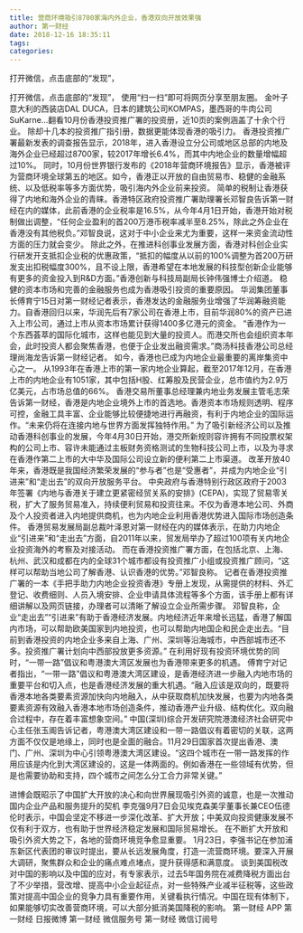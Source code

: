 ```yaml
---
title: 营商环境吸引8700家海内外企业，香港双向开放效果强
author: 第一财经
date: 2018-12-16 18:35:11
tags: 
categories: 
---
```

打开微信，点击底部的“发现”，
<!-- more -->
打开微信，点击底部的“发现”，
使用“扫一扫”即可将网页分享至朋友圈。
金叶子
意大利的西装店DAL DUCA，日本的建筑公司KOMPAS，墨西哥的牛肉公司SuKarne...翻看10月份香港投资推广署的投资册，近10页的案例涵盖了十余个行业。
除却十几本的投资推广指引册，数据更能体现香港的吸引力。
香港投资推广署最新发表的调查报告显示，2018年，进入香港设立分公司或地区总部的内地及海外企业已经超过8700家，较2017年增长6.4%，而其中内地企业的数量增幅超过10%。
同时，10月份世界银行发布的《2018年营商环境报告》显示，香港被评为营商环境全球第五的地区。如今，香港正以开放的自由贸易市、稳健的金融系统、以及低税率等多方面优势，吸引海内外企业前来投资。
简单的税制让香港获得了内地和海外企业的青睐。香港特区政府投资推广署助理署长邓智良告诉第一财经在内的媒体，此前香港的企业税率是16.5%，从今年4月1日开始，香港开始对税制做出调整，“任何企业盈利的首200万港币税率减半至8.25%，除此之外企业在香港没有其他税负。”邓智良说，这对于中小企业来尤为重要，这样一来资金流动性方面的压力就会变少。
除此之外，在推进科创事业发展方面，香港对科创企业实行研发开支抵扣企业税的优惠政策，“抵扣的幅度从以前的100%调整为首200万研发支出扣税幅度300%，且不设上限，香港希望在本地发展的科技型创新企业能够有更多的资金投入到R&D方面。”香港创新与科技局副局长钟伟强博士介绍道。
稳健的资本市场和完善的金融服务也成为香港吸引投资的重要原因。
华润集团董事长傅育宁15日对第一财经记者表示，香港发达的金融服务业增强了华润筹融资能力。自香港回归以来，华润先后有7家公司在香港上市，目前华润80%的资产已进入上市公司，通过上市从资本市场累计获得1400多亿港元的资金。
“香港作为一个东西荟萃的国际化城市，这样也能见到大量的投资人。而港交所也会组织资本年会，此时投资人都会聚焦香港，也便于企业发出融资需求。”商汤科技香港公司总经理尚海龙告诉第一财经记者。
如今，香港也已成为内地企业最重要的离岸集资中心之一。
从1993年在香港上市的第一家内地企业算起，截至2017年12月，在香港上市的内地企业有1051家，其中包括H股、红筹股及民营企业，总市值约为2.9万亿美元，占市场总值的66%。
香港交易所董事总经理兼内地业务发展主管毛志荣告诉第一财经，香港是内地企业境外上市的首选地。香港资本市场规则透明、程序可控，金融工具丰富、企业能够比较便捷地进行再融资，有利于内地企业的国际运作。“未来仍将在连接内地与世界方面发挥独特作用。”
为了吸引新经济公司以及推动香港科创事业的发展，今年4月30日开始，港交所新规则容许拥有不同投票权架构的公司上市、容许未能通过主板财务资格测试的生物科技公司上市，以及为寻求在香港作第二上市的大中华及国际公司设立新的便利第二上市渠道。
改革开放40年来，香港既是我国经济繁荣发展的“参与者”也是“受惠者”，并成为内地企业“引进来”和“走出去”的双向开放服务平台。
中央政府与香港特别行政区政府于2003年签署《内地与香港关于建立更紧密经贸关系的安排》(CEPA)，实现了贸易零关税，扩大了服务贸易准入，持续便利贸易和投资往来。不仅为香港本地公司、外商及个人投资者进入内地提供商机，也为内地企业利用香港优势进入国际市场创造条件。
香港贸易发展局副总裁叶泽恩对第一财经在内的媒体表示，在助力内地企业“引进来”和“走出去”方面，自2011年以来，贸发局举办了超过100项有关内地企业投资海外的考察及对接活动。
而在香港投资推广署方面，在包括北京、上海、杭州、武汉和成都在内的全球31个城市都设有投资推广小组或投资推广顾问，“这样可以帮助当地公司了解香港、认识香港的优势。”邓智良称。
记者在香港投资推广署的一本《手把手助力内地企业投资香港》专册上发现，从需提供的材料、外汇登记、收费细则、人员入境安排、企业申请具体流程等多个方面，该手册上都有详细讲解以及网页链接，办理者可以清晰了解设立企业所需步骤。
邓智良称，企业“走出去”“引进来”有助于香港经济发展。内地经济近年来增长迅猛，香港了解国内市场，可以帮助欧美国家到内地投资，也可以帮助内地国企和民企走出去。“目前到香港投资的内地企业多来自上海、广州、深圳等沿海城市，中西部城市还不多。投资推广署计划向中西部投放更多资源。”
在利用好现有投资环境优势的同时，“一带一路”倡议和粤港澳大湾区发展也为香港带来更多的机遇。
傅育宁对记者指出，“一带一路”倡议和粤港澳大湾区建设，是香港经济进一步融入内地市场的重要平台和切入点，也是香港经济发展的重大机遇。“融入应该是双向的，既要将香港本地各类要素资源加快向内地融入，从中获取商机加快发展，也要为内地各类要素资源有效融入香港本地市场创造条件，推动香港产业升级、结构优化。双向融合过程中，存在着丰富想象空间。”
中国(深圳)综合开发研究院港澳经济社会研究中心主任张玉阁告诉记者，粤港澳大湾区建设和一带一路倡议有着密切的关联，这两方面不仅仅是地缘上，同时也是全面的融合。11月29日国家首次提出香港、澳门、广州、深圳为中心引领粤港澳大湾区建设。“这四个城市在一带一路发挥的作用应该是内化到大湾区建设的，这是一体两面的。例如香港在一些领域有优势，但是也需要协助和支持，四个城市之间怎么分工合力非常关键。”
 
 
 
进博会既昭示了中国扩大开放的决心和向世界展现吸引外资的诚意，也是一次推动国内企业产品和服务提升的契机
李克强9月7日会见埃克森美孚董事长兼CEO伍德伦时表示，中国会坚定不移进一步深化改革、扩大开放；中美双向投资健康发展不仅有利于双方，也有助于世界经济稳定发展和国际贸易增长。
在不断扩大开放和吸引外资大势之下，各地的营商环境竞争愈显重要。
1月23日，李强书记在参加浦东新区代表团的审议时提出，要从长远发展角度，打造一流营商环境。要深入开展大调研，聚焦群众和企业的痛点难点堵点，提升获得感和满意度。
谈到美国税改对中国的影响以及中国的应对，有专家表示，过去5年国务院在减费降税方面出台了不少举措，营改增、提高中小企业起征点，对一些特殊产业减半征税等，这些政策对提高中国企业的竞争力具有重要作用，关键看执行情况。中国在现有体制下，如果能够切实改善营商环境，可以大部分抵消美国降税的影响。
第一财经
APP
第一财经
日报微博
第一财经
微信服务号
第一财经
微信订阅号
